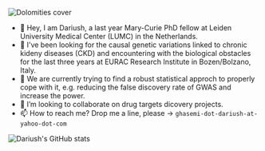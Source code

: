 ![Dolomities cover](https://github.com/DariushG3/DariushG3/blob/main/Dolomitte_March_2023.JPG)
- 👋 Hey, I am Dariush, a last year Mary-Curie PhD fellow at Leiden University Medical Center (LUMC) in the Netherlands.
- 👀 I've been looking for the causal genetic variations linked to chronic kideny diseases (CKD) and encountering with the biological obstacles for the last three years at EURAC Research Institute in Bozen/Bolzano, Italy.
- 🌱 We are currently trying to find a robust statistical approch to properly cope with it, e.g. reducing the false discovery rate of GWAS and increase the power.
- 💞️ I’m looking to collaborate on drug targets dicovery projects. 
- 📫 How to reach me? Drop me a line, please -> `ghasemi-dot-dariush-at-yahoo-dot-com`
  
 
<!---
DariushG3/DariushG3 is a ✨ special ✨ repository because its `README.md` (this file) appears on your GitHub profile.
You can click the Preview link to take a look at your changes.
--->
![Dariush's GitHub stats](https://github-readme-stats.vercel.app/api?username=dariushghasemi&theme=vue-dark&show_icons=true) 
